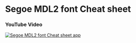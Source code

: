 # Segoe MDL2 font Cheat sheet

### YouTube Video

[![Segoe MDL2 font Cheat sheet app](http://img.youtube.com/vi/jzrfPu82wm4/0.jpg)](https://youtu.be/jzrfPu82wm4 "Segoe MDL2 font Cheat sheet app")
